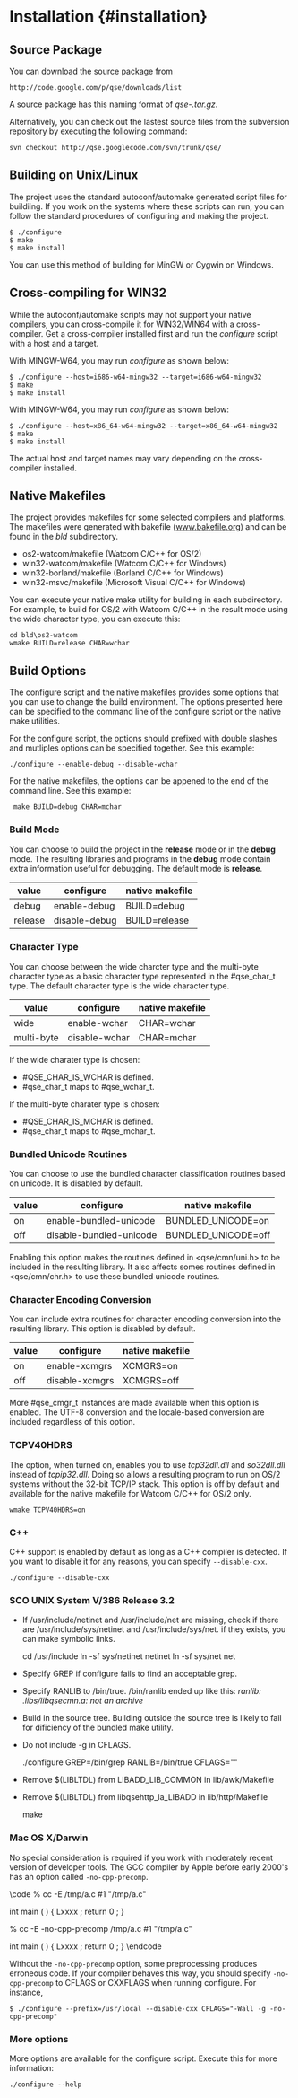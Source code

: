 Installation                                                     {#installation}
================================================================================

Source Package
--------------

You can download the source package from 

    http://code.google.com/p/qse/downloads/list

A source package has this naming format of *qse-<version>.tar.gz*.

Alternatively, you can check out the lastest source files from the subversion
repository by executing the following command:

    svn checkout http://qse.googlecode.com/svn/trunk/qse/

Building on Unix/Linux
----------------------

The project uses the standard autoconf/automake generated script files for 
buildiing. If you work on the systems where these scripts can run, you can 
follow the standard procedures of configuring and making the project.

    $ ./configure
    $ make
    $ make install

You can use this method of building for MinGW or Cygwin on Windows.
 
Cross-compiling for WIN32
-------------------------

While the autoconf/automake scripts may not support your native compilers,
you can cross-compile it for WIN32/WIN64 with a cross-compiler. Get a 
cross-compiler installed first and run the *configure* script with a host 
and a target.

With MINGW-W64, you may run *configure* as shown below:

    $ ./configure --host=i686-w64-mingw32 --target=i686-w64-mingw32
    $ make
    $ make install

With MINGW-W64, you may run *configure* as shown below:

    $ ./configure --host=x86_64-w64-mingw32 --target=x86_64-w64-mingw32
    $ make
    $ make install

The actual host and target names may vary depending on the cross-compiler 
installed.

Native Makefiles 
----------------

The project provides makefiles for some selected compilers and platforms.
The makefiles were generated with bakefile (www.bakefile.org) and can be
found in the *bld* subdirectory.

 - os2-watcom/makefile      (Watcom C/C++ for OS/2)
 - win32-watcom/makefile    (Watcom C/C++ for Windows)
 - win32-borland/makefile   (Borland C/C++ for Windows)
 - win32-msvc/makefile      (Microsoft Visual C/C++ for Windows)

You can execute your native make utility for building in each subdirectory.
For example, to build for OS/2 with Watcom C/C++ in the result mode using
the wide character type, you can execute this:

    cd bld\os2-watcom
    wmake BUILD=release CHAR=wchar

Build Options
-------------

The configure script and the native makefiles provides some options that you
can use to change the build environment. The options presented here can be
specified to the command line of the configure script or the native make 
utilities. 

For the configure script, the options should prefixed with double 
slashes and mutliples options can be specified together. See this example:

    ./configure --enable-debug --disable-wchar


For the native makefiles, the options can be appened to the end of the command 
line. See this example:

     make BUILD=debug CHAR=mchar

### Build Mode ###

You can choose to build the project in the **release** mode or in the **debug**
mode. The resulting libraries and programs in the **debug** mode contain
extra information useful for debugging. The default mode is **release**.

 value   | configure      | native makefile
 --------|----------------|-----------------
 debug   | enable-debug   | BUILD=debug
 release | disable-debug  | BUILD=release

### Character Type ###

You can choose between the wide charcter type and the multi-byte character
type as a basic character type represented in the #qse_char_t type. The default
character type is the wide character type.

 value      | configure      | native makefile
 -----------|----------------|-----------------
 wide       | enable-wchar   | CHAR=wchar
 multi-byte | disable-wchar  | CHAR=mchar

If the wide charater type is chosen: 
 - #QSE_CHAR_IS_WCHAR is defined.
 - #qse_char_t maps to #qse_wchar_t.

If the multi-byte charater type is chosen: 
 - #QSE_CHAR_IS_MCHAR is defined.
 - #qse_char_t maps to #qse_mchar_t.

### Bundled Unicode Routines ###

You can choose to use the bundled character classification routines 
based on unicode. It is disabled by default.

 value      | configure                | native makefile
 -----------|--------------------------|-----------------
 on         | enable-bundled-unicode   | BUNDLED_UNICODE=on
 off        | disable-bundled-unicode  | BUNDLED_UNICODE=off

Enabling this option makes the routines defined in <qse/cmn/uni.h> 
to be included in the resulting library. It also affects somes routines
defined in <qse/cmn/chr.h> to use these bundled unicode routines.

### Character Encoding Conversion ###

You can include extra routines for character encoding conversion into
the resulting library. This option is disabled by default.

 value      | configure       | native makefile
 -----------|-----------------|---------------------
 on         | enable-xcmgrs   | XCMGRS=on
 off        | disable-xcmgrs  | XCMGRS=off

More #qse_cmgr_t instances are made available when this option is enabled.
The UTF-8 conversion and the locale-based conversion are included regardless
of this option.

### TCPV40HDRS ###

The option, when turned on, enables you to use *tcp32dll.dll* and *so32dll.dll*
instead of *tcpip32.dll*. Doing so allows a resulting program to run on OS/2 
systems without the 32-bit TCP/IP stack. This option is off by default and 
available for the native makefile for Watcom C/C++ for OS/2 only.

    wmake TCPV40HDRS=on

### C++ ###

C++ support is enabled by default as long as a C++ compiler is detected.
If you want to disable it for any reasons, you can specify `--disable-cxx`.

    ./configure --disable-cxx

### SCO UNIX System V/386 Release 3.2 ###

- If /usr/include/netinet and /usr/include/net are missing,
  check if there are /usr/include/sys/netinet and /usr/include/sys/net.
  if they exists, you can make symbolic links.

    cd /usr/include
    ln -sf sys/netinet netinet
    ln -sf sys/net net

- Specify GREP if configure fails to find an acceptable grep.
- Specify RANLIB to /bin/true. 
  /bin/ranlib ended up like this: *ranlib: .libs/libqsecmn.a: not an archive*
- Build in the source tree. Building outside the source tree is likely to fail
  for dificiency of the bundled make utility.
- Do not include -g in CFLAGS. 

    ./configure GREP=/bin/grep RANLIB=/bin/true CFLAGS="" 

- Remove $(LIBLTDL) from LIBADD_LIB_COMMON in lib/awk/Makefile
- Remove $(LIBLTDL) from libqsehttp_la_LIBADD in lib/http/Makefile

    make

### Mac OS X/Darwin ###

No special consideration is required if you work with moderately recent
version of developer tools. The GCC compiler by Apple before early 2000's
has an option called `-no-cpp-precomp`.

\code
 % cc -E /tmp/a.c
 #1 "/tmp/a.c"


 int main ( ) 
 { 
 Lxxxx ; 
 return 0 ; 
 } 

 % cc -E -no-cpp-precomp /tmp/a.c
 #1 "/tmp/a.c"


 int main ( ) 
 { 
 Lxxxx ; 
 return 0 ; 
 } 
\endcode

Without the `-no-cpp-precomp` option, some preprocessing produces erroneous 
code. If your compiler behaves this way, you should specify `-no-cpp-precomp`
to CFLAGS or CXXFLAGS when running configure. For instance,

    $ ./configure --prefix=/usr/local --disable-cxx CFLAGS="-Wall -g -no-cpp-precomp" 


### More options ###

More options are available for the configure script. Execute this for more 
information:

    ./configure --help

